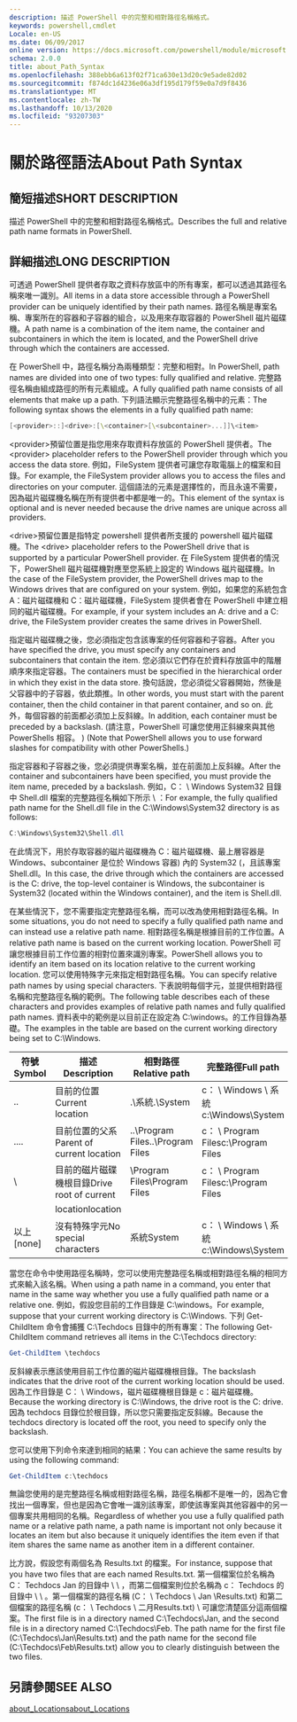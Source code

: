 ```yaml
---
description: 描述 PowerShell 中的完整和相對路徑名稱格式。
keywords: powershell,cmdlet
Locale: en-US
ms.date: 06/09/2017
online version: https://docs.microsoft.com/powershell/module/microsoft.powershell.core/about/about_path_syntax?view=powershell-7.1&WT.mc_id=ps-gethelp
schema: 2.0.0
title: about_Path_Syntax
ms.openlocfilehash: 388ebb6a613f02f71ca630e13d20c9e5ade82d02
ms.sourcegitcommit: f874dc1d4236e06a3df195d179f59e0a7d9f8436
ms.translationtype: MT
ms.contentlocale: zh-TW
ms.lasthandoff: 10/13/2020
ms.locfileid: "93207303"
---
```

# <a name="about-path-syntax"></a><span data-ttu-id="63dda-104">關於路徑語法</span><span class="sxs-lookup"><span data-stu-id="63dda-104">About Path Syntax</span></span>

## <a name="short-description"></a><span data-ttu-id="63dda-105">簡短描述</span><span class="sxs-lookup"><span data-stu-id="63dda-105">SHORT DESCRIPTION</span></span>
<span data-ttu-id="63dda-106">描述 PowerShell 中的完整和相對路徑名稱格式。</span><span class="sxs-lookup"><span data-stu-id="63dda-106">Describes the full and relative path name formats in  PowerShell.</span></span>

## <a name="long-description"></a><span data-ttu-id="63dda-107">詳細描述</span><span class="sxs-lookup"><span data-stu-id="63dda-107">LONG DESCRIPTION</span></span>

<span data-ttu-id="63dda-108">可透過 PowerShell 提供者存取之資料存放區中的所有專案，都可以透過其路徑名稱來唯一識別。</span><span class="sxs-lookup"><span data-stu-id="63dda-108">All items in a data store accessible through a PowerShell provider can be uniquely identified by their path names.</span></span> <span data-ttu-id="63dda-109">路徑名稱是專案名稱、專案所在的容器和子容器的組合，以及用來存取容器的 PowerShell 磁片磁碟機。</span><span class="sxs-lookup"><span data-stu-id="63dda-109">A path name is a combination of the item name, the container and subcontainers in which the item is located, and the PowerShell drive through which the containers are accessed.</span></span>

<span data-ttu-id="63dda-110">在 PowerShell 中，路徑名稱分為兩種類型：完整和相對。</span><span class="sxs-lookup"><span data-stu-id="63dda-110">In PowerShell, path names are divided into one of two types: fully qualified and relative.</span></span> <span data-ttu-id="63dda-111">完整路徑名稱由組成路徑的所有元素組成。</span><span class="sxs-lookup"><span data-stu-id="63dda-111">A fully qualified path name consists of all elements that make up a path.</span></span> <span data-ttu-id="63dda-112">下列語法顯示完整路徑名稱中的元素：</span><span class="sxs-lookup"><span data-stu-id="63dda-112">The following syntax shows the elements in a fully qualified path name:</span></span>

```powershell
[<provider>::]<drive>:[\<container>[\<subcontainer>...]]\<item>
```

<span data-ttu-id="63dda-113">\<provider\>預留位置是指您用來存取資料存放區的 PowerShell 提供者。</span><span class="sxs-lookup"><span data-stu-id="63dda-113">The \<provider\> placeholder refers to the PowerShell provider through which you access the data store.</span></span> <span data-ttu-id="63dda-114">例如，FileSystem 提供者可讓您存取電腦上的檔案和目錄。</span><span class="sxs-lookup"><span data-stu-id="63dda-114">For example, the FileSystem provider allows you to access the files and directories on your computer.</span></span> <span data-ttu-id="63dda-115">這個語法的元素是選擇性的，而且永遠不需要，因為磁片磁碟機名稱在所有提供者中都是唯一的。</span><span class="sxs-lookup"><span data-stu-id="63dda-115">This element of the syntax is optional and is never needed because the drive names are unique across all providers.</span></span>

<span data-ttu-id="63dda-116">\<drive\>預留位置是指特定 powershell 提供者所支援的 powershell 磁片磁碟機。</span><span class="sxs-lookup"><span data-stu-id="63dda-116">The \<drive\> placeholder refers to the PowerShell drive that is supported by a particular PowerShell provider.</span></span> <span data-ttu-id="63dda-117">在 FileSystem 提供者的情況下，PowerShell 磁片磁碟機對應至您系統上設定的 Windows 磁片磁碟機。</span><span class="sxs-lookup"><span data-stu-id="63dda-117">In the case of the FileSystem provider, the PowerShell drives map to the Windows drives that are configured on your system.</span></span> <span data-ttu-id="63dda-118">例如，如果您的系統包含 A：磁片磁碟機和 C：磁片磁碟機，FileSystem 提供者會在 PowerShell 中建立相同的磁片磁碟機。</span><span class="sxs-lookup"><span data-stu-id="63dda-118">For example, if your system includes an A: drive and a C: drive, the FileSystem provider creates the same drives in PowerShell.</span></span>

<span data-ttu-id="63dda-119">指定磁片磁碟機之後，您必須指定包含該專案的任何容器和子容器。</span><span class="sxs-lookup"><span data-stu-id="63dda-119">After you have specified the drive, you must specify any containers and subcontainers that contain the item.</span></span> <span data-ttu-id="63dda-120">您必須以它們存在於資料存放區中的階層順序來指定容器。</span><span class="sxs-lookup"><span data-stu-id="63dda-120">The containers must be specified in the hierarchical order in which they exist in the data store.</span></span> <span data-ttu-id="63dda-121">換句話說，您必須從父容器開始，然後是父容器中的子容器，依此類推。</span><span class="sxs-lookup"><span data-stu-id="63dda-121">In other words, you must start with the parent container, then the child container in that parent container, and so on.</span></span> <span data-ttu-id="63dda-122">此外，每個容器的前面都必須加上反斜線。</span><span class="sxs-lookup"><span data-stu-id="63dda-122">In addition, each container must be preceded by a backslash.</span></span> <span data-ttu-id="63dda-123"> (請注意，PowerShell 可讓您使用正斜線來與其他 PowerShells 相容。 ) </span><span class="sxs-lookup"><span data-stu-id="63dda-123">(Note that PowerShell allows you to use forward slashes for compatibility with other PowerShells.)</span></span>

<span data-ttu-id="63dda-124">指定容器和子容器之後，您必須提供專案名稱，並在前面加上反斜線。</span><span class="sxs-lookup"><span data-stu-id="63dda-124">After the container and subcontainers have been specified, you must provide the item name, preceded by a backslash.</span></span> <span data-ttu-id="63dda-125">例如，C： \\ Windows System32 目錄中 Shell.dll 檔案的完整路徑名稱如下所示 \\ ：</span><span class="sxs-lookup"><span data-stu-id="63dda-125">For example, the fully qualified path name for the Shell.dll file in the C:\\Windows\\System32 directory is as follows:</span></span>

```powershell
C:\Windows\System32\Shell.dll
```

<span data-ttu-id="63dda-126">在此情況下，用於存取容器的磁片磁碟機為 C：磁片磁碟機、最上層容器是 Windows、subcontainer 是位於 Windows 容器) 內的 System32 (，且該專案 Shell.dll。</span><span class="sxs-lookup"><span data-stu-id="63dda-126">In this case, the drive through which the containers are accessed is the C: drive, the top-level container is Windows, the subcontainer is System32 (located within the Windows container), and the item is Shell.dll.</span></span>

<span data-ttu-id="63dda-127">在某些情況下，您不需要指定完整路徑名稱，而可以改為使用相對路徑名稱。</span><span class="sxs-lookup"><span data-stu-id="63dda-127">In some situations, you do not need to specify a fully qualified path name and can instead use a relative path name.</span></span> <span data-ttu-id="63dda-128">相對路徑名稱是根據目前的工作位置。</span><span class="sxs-lookup"><span data-stu-id="63dda-128">A relative path name is based on the current working location.</span></span> <span data-ttu-id="63dda-129">PowerShell 可讓您根據目前工作位置的相對位置來識別專案。</span><span class="sxs-lookup"><span data-stu-id="63dda-129">PowerShell allows you to identify an item based on its location relative to the current working location.</span></span> <span data-ttu-id="63dda-130">您可以使用特殊字元來指定相對路徑名稱。</span><span class="sxs-lookup"><span data-stu-id="63dda-130">You can specify relative path names by using special characters.</span></span> <span data-ttu-id="63dda-131">下表說明每個字元，並提供相對路徑名稱和完整路徑名稱的範例。</span><span class="sxs-lookup"><span data-stu-id="63dda-131">The following table describes each of these characters and provides examples of relative path names and fully qualified path names.</span></span> <span data-ttu-id="63dda-132">資料表中的範例是以目前正在設定為 C:\windows。的工作目錄為基礎。</span><span class="sxs-lookup"><span data-stu-id="63dda-132">The examples in the table are based on the current working directory being set to C:\Windows.</span></span>

|<span data-ttu-id="63dda-133">符號</span><span class="sxs-lookup"><span data-stu-id="63dda-133">Symbol</span></span>|<span data-ttu-id="63dda-134">描述</span><span class="sxs-lookup"><span data-stu-id="63dda-134">Description</span></span>               |<span data-ttu-id="63dda-135">相對路徑</span><span class="sxs-lookup"><span data-stu-id="63dda-135">Relative path</span></span>    |<span data-ttu-id="63dda-136">完整路徑</span><span class="sxs-lookup"><span data-stu-id="63dda-136">Full path</span></span>          |
|------|--------------------------|-----------------|-------------------|
|<span data-ttu-id="63dda-137">.</span><span class="sxs-lookup"><span data-stu-id="63dda-137">.</span></span>     |<span data-ttu-id="63dda-138">目前的位置</span><span class="sxs-lookup"><span data-stu-id="63dda-138">Current location</span></span>          |<span data-ttu-id="63dda-139">.\\系統</span><span class="sxs-lookup"><span data-stu-id="63dda-139">.\\System</span></span>        |<span data-ttu-id="63dda-140">c： \\ Windows \\ 系統</span><span class="sxs-lookup"><span data-stu-id="63dda-140">c:\\Windows\\System</span></span>|
|<span data-ttu-id="63dda-141">..</span><span class="sxs-lookup"><span data-stu-id="63dda-141">..</span></span>    |<span data-ttu-id="63dda-142">目前位置的父系</span><span class="sxs-lookup"><span data-stu-id="63dda-142">Parent of current location</span></span>|<span data-ttu-id="63dda-143">..\\Program Files</span><span class="sxs-lookup"><span data-stu-id="63dda-143">..\\Program Files</span></span>|<span data-ttu-id="63dda-144">c： \\ Program Files</span><span class="sxs-lookup"><span data-stu-id="63dda-144">c:\\Program Files</span></span>  |
|\     |<span data-ttu-id="63dda-145">目前的磁片磁碟機根目錄</span><span class="sxs-lookup"><span data-stu-id="63dda-145">Drive root of current</span></span>     |<span data-ttu-id="63dda-146">\\Program Files</span><span class="sxs-lookup"><span data-stu-id="63dda-146">\\Program Files</span></span>  |<span data-ttu-id="63dda-147">c： \\ Program Files</span><span class="sxs-lookup"><span data-stu-id="63dda-147">c:\\Program Files</span></span>  |
|      |<span data-ttu-id="63dda-148">location</span><span class="sxs-lookup"><span data-stu-id="63dda-148">location</span></span>                  |                 |                   |
|<span data-ttu-id="63dda-149">以上</span><span class="sxs-lookup"><span data-stu-id="63dda-149">[none]</span></span>|<span data-ttu-id="63dda-150">沒有特殊字元</span><span class="sxs-lookup"><span data-stu-id="63dda-150">No special characters</span></span>     |<span data-ttu-id="63dda-151">系統</span><span class="sxs-lookup"><span data-stu-id="63dda-151">System</span></span>           |<span data-ttu-id="63dda-152">c： \\ Windows \\ 系統</span><span class="sxs-lookup"><span data-stu-id="63dda-152">c:\\Windows\\System</span></span>|

<span data-ttu-id="63dda-153">當您在命令中使用路徑名稱時，您可以使用完整路徑名稱或相對路徑名稱的相同方式來輸入該名稱。</span><span class="sxs-lookup"><span data-stu-id="63dda-153">When using a path name in a command, you enter that name in the same way whether you use a fully qualified path name or a relative one.</span></span> <span data-ttu-id="63dda-154">例如，假設您目前的工作目錄是 C:\windows。</span><span class="sxs-lookup"><span data-stu-id="63dda-154">For example, suppose that your current working directory is C:\Windows.</span></span> <span data-ttu-id="63dda-155">下列 Get-ChildItem 命令會捕獲 C:\Techdocs 目錄中的所有專案：</span><span class="sxs-lookup"><span data-stu-id="63dda-155">The following Get-ChildItem command retrieves all items in the C:\Techdocs directory:</span></span>

```powershell
Get-ChildItem \techdocs
```

<span data-ttu-id="63dda-156">反斜線表示應該使用目前工作位置的磁片磁碟機根目錄。</span><span class="sxs-lookup"><span data-stu-id="63dda-156">The backslash indicates that the drive root of the current working location should be used.</span></span> <span data-ttu-id="63dda-157">因為工作目錄是 C： \\ Windows，磁片磁碟機根目錄是 c：磁片磁碟機。</span><span class="sxs-lookup"><span data-stu-id="63dda-157">Because the working directory is C:\\Windows, the drive root is the C: drive.</span></span> <span data-ttu-id="63dda-158">因為 techdocs 目錄位於根目錄，所以您只需要指定反斜線。</span><span class="sxs-lookup"><span data-stu-id="63dda-158">Because the techdocs directory is located off the root, you need to specify only the backslash.</span></span>

<span data-ttu-id="63dda-159">您可以使用下列命令來達到相同的結果：</span><span class="sxs-lookup"><span data-stu-id="63dda-159">You can achieve the same results by using the following command:</span></span>

```powershell
Get-ChildItem c:\techdocs
```

<span data-ttu-id="63dda-160">無論您使用的是完整路徑名稱或相對路徑名稱，路徑名稱都不是唯一的，因為它會找出一個專案，但也是因為它會唯一識別該專案，即使該專案與其他容器中的另一個專案共用相同的名稱。</span><span class="sxs-lookup"><span data-stu-id="63dda-160">Regardless of whether you use a fully qualified path name or a relative path name, a path name is important not only because it locates an item but also because it uniquely identifies the item even if that item shares the same name as another item in a different container.</span></span>

<span data-ttu-id="63dda-161">比方說，假設您有兩個名為 Results.txt 的檔案。</span><span class="sxs-lookup"><span data-stu-id="63dda-161">For instance, suppose that you have two files that are each named Results.txt.</span></span>
<span data-ttu-id="63dda-162">第一個檔案位於名稱為 C： Techdocs Jan 的目錄中 \\ \\ ，而第二個檔案則位於名稱為 c： Techdocs 的目錄中 \\ \\ 。第一個檔案的路徑名稱 (C： \\ Techdocs \\ Jan \\Results.txt) 和第二個檔案的路徑名稱 (c： \\ Techdocs \\ 二月Results.txt) \\ 可讓您清楚區分這兩個檔案。</span><span class="sxs-lookup"><span data-stu-id="63dda-162">The first file is in a directory named C:\\Techdocs\\Jan, and the second file is in a directory named C:\\Techdocs\\Feb. The path name for the first file (C:\\Techdocs\\Jan\\Results.txt) and the path name for the second file (C:\\Techdocs\\Feb\\Results.txt) allow you to clearly distinguish between the two files.</span></span>

## <a name="see-also"></a><span data-ttu-id="63dda-163">另請參閱</span><span class="sxs-lookup"><span data-stu-id="63dda-163">SEE ALSO</span></span>

[<span data-ttu-id="63dda-164">about_Locations</span><span class="sxs-lookup"><span data-stu-id="63dda-164">about_Locations</span></span>](about_Locations.md)

